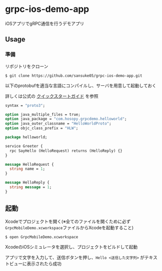# grpc-ios-demo-app
iOSアプリでgRPC通信を行うデモアプリ

## Usage

### 準備

リポジトリをクローン

`$ git clone https://github.com/sansuke05/grpc-ios-demo-app.git`

以下のprotobufを適当な言語にコンパイルし、サーバを用意して起動しておく

詳しくは公式の [クイックスタートガイド](https://grpc.io/docs/quickstart/) を参照

```HelloWorld.proto
syntax = "proto3";

option java_multiple_files = true;
option java_package = "com.hosopy.grpcdemo.helloworld";
option java_outer_classname = "HelloWorldProto";
option objc_class_prefix = "HLW";

package helloworld;

service Greeter {
  rpc SayHello (HelloRequest) returns (HelloReply) {}
}

message HelloRequest {
  string name = 1;
}

message HelloReply {
  string message = 1;
}
```

## 起動

Xcodeでプロジェクトを開く(※全てのファイルを開くために必ず`GrpcMobileDemo.xcworkspace`ファイルからXcodeを起動すること)

`$ open GrpcMobileDemo.xcworkspace`

XcodeのiOSシミュレータを選択し、プロジェクトをビルドして起動

アプリで文字を入力して、送信ボタンを押し、`Hello <送信した文字列>` がテキストビューに表示されたら成功

